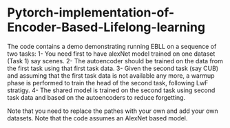 # Pytorch-implementation-of-Encoder-Based-Lifelong-learning

The code contains a demo demonstrating running EBLL on a sequence of two tasks:
1- You need first to have alexNet model trained on one dataset (Task 1) say scenes.
2- The autoencoder should be trained on the data from the first task using that first task data.
3- Given the second task (say CUB) and assuming that the first task data is not available any more, a warmup phase is performed to train the head of the second task, following LwF stratigy.
4- The shared model is trained on the second task using second task data and based on the autoencoders to reduce forgetting.

Note that you need to replace the pathes with your own and add your own datasets. Note that the code assumes an AlexNet based model.



